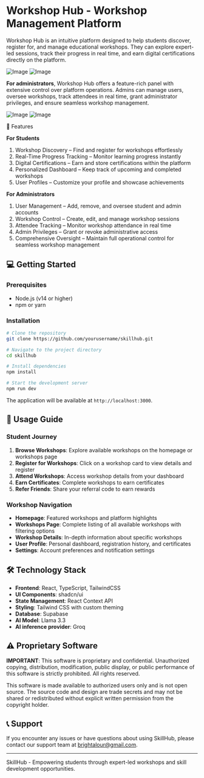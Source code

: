 # Workshop Hub - Workshop Management Platform

Workshop Hub is an intuitive platform designed to help students discover, register for, and manage educational workshops. They can explore expert-led sessions, track their progress in real time, and earn digital certifications directly on the platform.

![Image](https://github.com/user-attachments/assets/f6fd12a1-fc37-4878-8c03-e8c7bdce228b)
![Image](https://github.com/user-attachments/assets/e5b6b217-3c50-4e63-a1de-a33fad25e8cf)

**For administrators**, Workshop Hub offers a feature-rich panel with extensive control over platform operations. Admins can manage users, oversee workshops, track attendees in real time, grant administrator privileges, and ensure seamless workshop management.

![Image](https://github.com/user-attachments/assets/dcf88ae0-7157-4b41-a334-f6043a12f79c)
![Image](https://github.com/user-attachments/assets/bf0728c8-0f47-4acd-b6ad-66dffd5011be)



🚀 Features

**For Students**
1. Workshop Discovery – Find and register for workshops effortlessly
2. Real-Time Progress Tracking – Monitor learning progress instantly
3. Digital Certifications – Earn and store certifications within the platform
4. Personalized Dashboard – Keep track of upcoming and completed workshops
5. User Profiles – Customize your profile and showcase achievements


**For Administrators**
1. User Management – Add, remove, and oversee student and admin accounts
2. Workshop Control – Create, edit, and manage workshop sessions
3. Attendee Tracking – Monitor workshop attendance in real time
4. Admin Privileges – Grant or revoke administrative access
5. Comprehensive Oversight – Maintain full operational control for seamless workshop management

## 💻 Getting Started

### Prerequisites
- Node.js (v14 or higher)
- npm or yarn

### Installation
```bash
# Clone the repository
git clone https://github.com/yourusername/skillhub.git

# Navigate to the project directory
cd skillhub

# Install dependencies
npm install

# Start the development server
npm run dev
```

The application will be available at `http://localhost:3000`.

## 🔧 Usage Guide

### Student Journey

1. **Browse Workshops**: Explore available workshops on the homepage or workshops page
2. **Register for Workshops**: Click on a workshop card to view details and register
3. **Attend Workshops**: Access workshop details from your dashboard
4. **Earn Certificates**: Complete workshops to earn certificates
5. **Refer Friends**: Share your referral code to earn rewards

### Workshop Navigation

- **Homepage**: Featured workshops and platform highlights
- **Workshops Page**: Complete listing of all available workshops with filtering options
- **Workshop Details**: In-depth information about specific workshops
- **User Profile**: Personal dashboard, registration history, and certificates
- **Settings**: Account preferences and notification settings

## 🛠️ Technology Stack

- **Frontend**: React, TypeScript, TailwindCSS
- **UI Components**: shadcn/ui
- **State Management**: React Context API
- **Styling**: Tailwind CSS with custom theming
- **Database**: Supabase
- **AI Model**: Llama 3.3
- **AI inference provider**: Groq

## ⚠️ Proprietary Software

**IMPORTANT**: This software is proprietary and confidential. Unauthorized copying, distribution, modification, public display, or public performance of this software is strictly prohibited. All rights reserved.

This software is made available to authorized users only and is not open source. The source code and design are trade secrets and may not be shared or redistributed without explicit written permission from the copyright holder.

## 📞 Support

If you encounter any issues or have questions about using SkillHub, please contact our support team at brightalour@gmail.com.

---

SkillHub - Empowering students through expert-led workshops and skill development opportunities.
